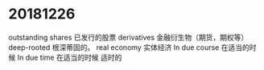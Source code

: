 # 20181226

outstanding shares 已发行的股票
derivatives 金融衍生物（期货，期权等）
deep-rooted 根深蒂固的。
real economy 实体经济
In due course 在适当的时候
In due time 在适当的时候 适时的
